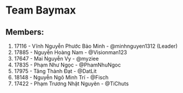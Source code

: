# Team Baymax
## Members:
1. 17116 - Vĩnh Nguyễn Phước Bảo Minh - @minhnguyen1312 (Leader)
2. 17885 - Nguyễn Hoàng Nam - @Visionman123 
3. 17647 - Mai Nguyễn Vy - @myziee
4. 17835 - Phạm Như Ngọc - @PhamNhuNgoc
5. 17975 - Tăng Thành Đạt - @DatLit
6. 18148 - Nguyễn Ngô Minh Trí - @Fisch
7. 17422 - Phạm Trương Nhật Nguyên - @TiChuts